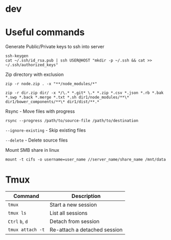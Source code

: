 # dev

# Useful commands
Generate Public/Private keys to ssh into server
```
ssh-keygen
cat ~/.ssh/id_rsa.pub | ssh USER@HOST "mkdir -p ~/.ssh && cat >> ~/.ssh/authorized_keys"
```

Zip directory with exclusion
```
zip -r node.zip . -x "**/node_modules/*"
```
```
zip -r dir.zip dir/ -x */\.* *.git* \.* *.zip *.csv *.json *.rb *.bak *.swp *.back *.merge *.txt *.sh dir1/node_modules/**\* dir1/bower_components/**\* dir1/dist/**.*
```

Rsync - Move files with progress
```
rsync --progress /path/to/source-file /path/to/destination
```
`--ignore-existing` - Skip existing files

`--delete` - Delete source files

Mount SMB share in linux
```
mount -t cifs -o username=user_name //server_name/share_name /mnt/data
```

# Tmux
Command | Description
------------ | -------------
`tmux` | Start a new session
`tmux ls` | List all sessions
`Ctrl` `b`, `d` | Detach from session
`tmux attach -t` | Re-attach a detached session 